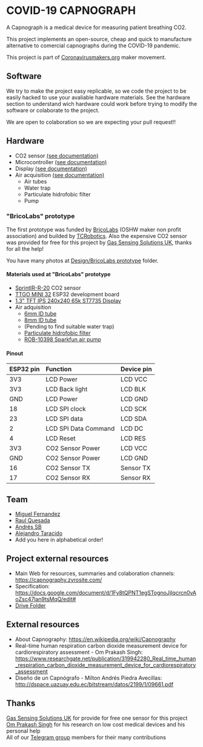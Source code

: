 # COVID-19 CAPNOGRAPH

A Capnograph is a medical device for measuring patient breathing CO2.

This project implements an open-source, cheap and quick to manufacture alternative to comercial capnographs during the COVID-19 pandemic.

This project is part of [Coronavirusmakers.org](https://www.coronavirusmakers.org/) maker movement.

## Software
We try to make the project easy replicable, so we code the project to be easily hacked to use your avaliable hardware materials. See the hardware section to understand wich hardware could work before trying to modify the software or colaborate to the project.

We are open to colaboration so we are expecting your pull request!! 

## Hardware
* CO2 sensor [(see documentation)](HW_co2sensors.md)
* Microcontroller [(see documentation)](HW_microcontrollers.md)
* Display [(see documentation)](HW_displays.md)
* Air acquisition [(see documentation)](HW_air_acquisition.md)
  * Air tubes
  * Water trap
  * Particulate hidrofobic filter
  * Pump

### "BricoLabs" prototype
The first prototype was funded by [BricoLabs](https://bricolabs.cc/) (OSHW maker non profit association) and builded by [TCRobotics](https://github.com/TCRobotics). Also the expensive CO2 sensor was provided for free for this project by [Gas Sensing Solutions UK](https://www.gassensing.co.uk/), thanks for all the help!

You have many photos at [Design/BricoLabs prototype](Design/BricoLabs%20prototype) folder.  
#### Materials used at "BricoLabs" prototype  
* [SprintIR-R-20](https://www.gassensing.co.uk/product/sprintir-r/) CO2 sensor
* [TTGO MINI 32](https://es.aliexpress.com/item/32846710180.html) ESP32 development board
* [1.3" TFT IPS 240x240 65k ST7735 Display](https://www.aliexpress.com/item/32947890530.html?spm=a2g0s.9042311.0.0.274263c0QKCxM4)
* Air adquisition
  * [6mm ID tube](https://www.amazon.es/gp/product/B00MDICUYG/)
  * [8mm ID tube](https://www.amazon.es/gp/product/B00MDICUHI/)
  * (Pending to find suitable water trap)
  * [Particulate hidrofobic filter](https://tienda.fisaude.com/filtro-antibacteriano-hidrofobico-para-aspiradores-secreciones-conector-8mm-p-37398.html)
  * [ROB-10398 Sparkfun air pump](https://www.tme.eu/es/details/sf-rob-10398/motores-de-cc/sparkfun-electronics-inc/rob-10398/)

#### Pinout
| ESP32 pin | Function             | Device pin |
|:----------|:---------------------|:-----------|
| 3V3       | LCD Power            | LCD VCC    |
| 3V3       | LCD Back light       | LCD BLK    |
| GND       | LCD Power            | LCD GND    |
| 18        | LCD SPI clock        | LCD SCK    |
| 23        | LCD SPI data         | LCD SDA    |
| 2         | LCD SPI Data Command | LCD DC     |
| 4         | LCD Reset            | LCD RES    |
| 3V3       | CO2 Sensor Power     | LCD VCC    |
| GND       | CO2 Sensor Power     | LCD GND    |
| 16        | CO2 Sensor TX        | Sensor TX  |
| 17        | CO2 Sensor RX        | Sensor RX  |

## Team
* [Miguel Fernandez](https://github.com/muit)  
* [Raul Quesada](https://github.com/raquenaengineering)  
* [Andrés SB](https://github.com/andrwssb)  
* [Alejandro Taracido](https://github.com/tcrobotics) 
* Add you here in alphabetical order!

## Project external resources
- Main Web for resources, summaries and colaboration channels: https://capnography.zyrosite.com/
- Specification: https://docs.google.com/document/d/1Fy8tQPNT1egSTognoJjIqcrcn0vAoZsc47lan9tsMqQ/edit#
- [Drive Folder](https://drive.google.com/drive/folders/1-fBFVFW2NwqgQL-am8wTxIKTYgCndMPH?usp=sharing)

## External resources
* About Capnography: https://en.wikipedia.org/wiki/Capnography
* Real-time human respiration carbon dioxide measurement device
for cardiorespiratory assessment - Om Prakash Singh: https://www.researchgate.net/publication/319942280_Real_time_human_respiration_carbon_dioxide_measurement_device_for_cardiorespiratory_assessment
* Diseño de un Capnógrafo - Milton Andrés Piedra Avecillas: http://dspace.uazuay.edu.ec/bitstream/datos/2199/1/09661.pdf

## Thanks
[Gas Sensing Solutions UK](https://www.gassensing.co.uk/) for provide for free one sensor for this project  
[Om Prakash Singh](https://www.researchgate.net/profile/Om_Prakash_Singh10) for his research on low cost medical devices and his personal help  
All of our [Telegram group](https://t.me/joinchat/AHkqjBnI4c5RSNvks5OjxA) members for their many contributions

